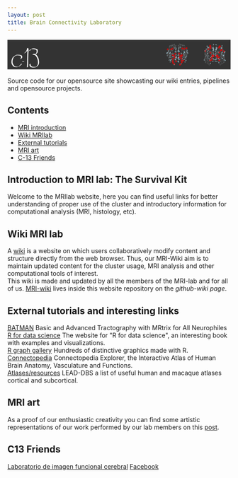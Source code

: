 ```yaml
---
layout: post
title: Brain Connectivity Laboratory
---
```

![](../images/baner.png)

Source code for our opensource site showcasting our wiki entries, pipelines and opensource projects.  


## Contents

- [MRI introduction](#introductiontomrilab:)
- [Wiki MRIlab](#wikimrilab)
- [External tutorials](#externaltutorialsandinterestinglinks)
- [MRI art](#mriart)
- [C-13 Friends](#c13friends)


## Introduction to MRI lab: The Survival Kit  
Welcome to the MRIlab website, here you can find useful links for better understanding of proper use of the cluster and introductory information for computational analysis (MRI, histology, etc).



## Wiki MRI lab  
A [wiki](https://en.wikipedia.org/wiki/Wiki) is a website on which users collaboratively modify content and structure directly from the web browser. Thus, our MRI-Wiki aim is to maintain updated content for the cluster usage, MRI analysis and other computational tools of interest.  
This wiki is made and updated by all the members of the MRI-lab and for all of us. [MRI-wiki](https://github.com/c13inb/c13inb.github.io/wiki) lives inside this website repository on the *github-wiki page*.


## External tutorials and interesting links  
[BATMAN](http://www.miccai.org/edu/finalists/BATMAN_trimmed_tutorial.pdf) Basic and Advanced Tractography with MRtrix for All Neurophiles  
[R for data science](https://r4ds.had.co.nz/index.html) The website for "R for data science", an interesting book with examples and visualizations.  
[R graph gallery](https://www.r-graph-gallery.com) Hundreds of distinctive graphics made with R.  
[Connectopedia](http://www.fmritools.com/kdb/index.html?fbclid=IwAR1Cqmfth-2c8cXBcKYmhN6-YFTLf_1kF7-vxwVg_ZDMiAD4qX-bIeJqzl0) Connectopedia Explorer, the Interactive Atlas of Human Brain Anatomy, Vasculature and Functions.   
[Atlases/resources](http://www.lead-dbs.org/helpsupport/knowledge-base/atlasesresources)  LEAD-DBS a list of useful human and macaque atlases cortical and subcortical.  

## MRI art  
As a proof of our enthusiastic creativity you can find some artistic representations of our work performed by our lab members on this [post]().


## C13 Friends  
[Laboratorio de imagen funcional cerebral](https://www.facebook.com/imagenfuncionalcerebral/)
[Facebook](https://www.facebook.com/conectividadcerebral/)

